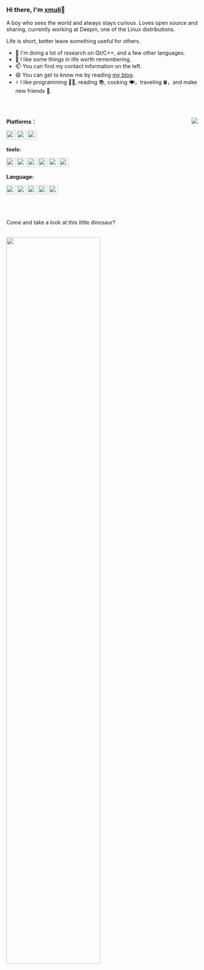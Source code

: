 ### Hi there, I'm [xmuli](https://ifmet.cn)👋
A boy who sees the world and always stays curious. Loves open source and sharing, currently working at Deepin, one of the Linux distributions.  

Life is short, better leave something useful for others.



- 🔭 I'm doing a lot of research on Qt/C++, and a few other languages.
- 🌱 I like some things in life worth remembering.
- 📫 You can find my contact information on the left.
- 😄 You can get to know me by reading [my blog](https://xmuli.tech/).
- ⚡ I like programming 👨‍💻, reading 📚, cooking 🍽，traveling 🍀，and make new friends 🙈.

<br>

<br>

<a href="https://github.com/xmuli"><img align="right" src="https://github-readme-stats.vercel.app/api?username=xmuli&count_private=true&show_icons=true"/></a>

**Platforms：**

<code><img src="https://cdn.jsdelivr.net/gh/xmuli/xmuliPic@pic/2020/linux.svg" width="24"/></code> <code><img src="https://cdn.jsdelivr.net/gh/xmuli/xmuliPic@pic/2020/mac.svg" width="24"/></code> <code><img src="https://cdn.jsdelivr.net/gh/xmuli/xmuliPic@pic/2020/Windows.svg" width="24"/></code>

**tools:**

<code><img src="https://cdn.jsdelivr.net/gh/xmuli/xmuliPic@pic/2020/qtcreator.svg" width="24"/></code> <code><img src="https://cdn.jsdelivr.net/gh/xmuli/xmuliPic@pic/2020/vs.svg" width="24"/></code> <code><img src="https://cdn.jsdelivr.net/gh/xmuli/xmuliPic@pic/2020/vscode.svg" width="24"/></code> <code><img src="https://cdn.jsdelivr.net/gh/xmuli/xmuliPic@pic/2020/vim-gtk.svg" width="24"/></code> <code><img src="https://cdn.jsdelivr.net/gh/xmuli/xmuliPic@pic/2020/git.svg" width="24"/></code> <code><img src="https://cdn.jsdelivr.net/gh/xmuli/xmuliPic@pic/2020/gnu.svg" width="24"/></code>

**Language:**

<code><img src="https://cdn.jsdelivr.net/gh/xmuli/xmuliPic@pic/2020/c%20(3).svg" width="24"/></code> <code><img src="https://cdn.jsdelivr.net/gh/xmuli/xmuliPic@pic/2020/icons8-c++.svg" width="24"/></code> <code><img src="https://cdn.jsdelivr.net/gh/xmuli/xmuliPic@pic/2020/Sql%20Server.svg" width="24"/></code> <code><img src="https://cdn.jsdelivr.net/gh/xmuli/xmuliPic@pic/2020/rust.svg" width="24"/></code> <code><img src="https://cdn.jsdelivr.net/gh/xmuli/xmuliPic@pic/2020/HTML.svg" width="24"/></code>

<br>

<br>

Come and take a look at this little dinosaur?

<br>
<img align="left" src="https://cdn.jsdelivr.net/gh/xmuli/xmuliPic@pic/2020/dino.gif" width="70%"/>
